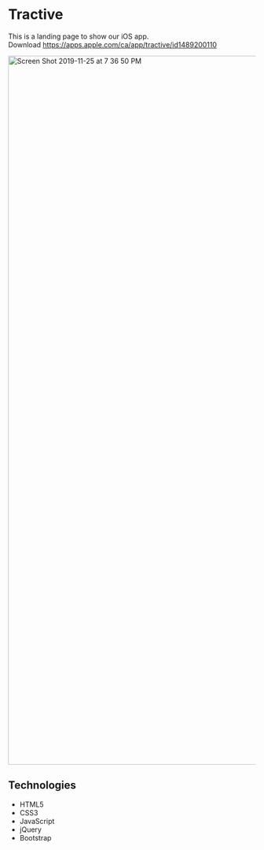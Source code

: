 # Tractive
This is a landing page to show our iOS app.
</br>
Download
https://apps.apple.com/ca/app/tractive/id1489200110
</br>

<img width="1440" alt="Screen Shot 2019-11-25 at 7 36 50 PM" src="https://user-images.githubusercontent.com/47610822/69597517-18f17600-0fbb-11ea-8318-602593966e5b.png">

## Technologies
- HTML5
- CSS3
- JavaScript
- jQuery
- Bootstrap
